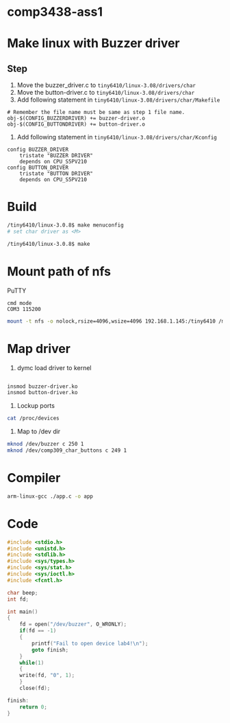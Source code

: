 # comp3438-ass1

# Make linux with Buzzer driver
## Step
1. Move the buzzer_driver.c to ```tiny6410/linux-3.08/drivers/char```
1. Move the button-driver.c to ```tiny6410/linux-3.08/drivers/char```
1. Add following statement in ```tiny6410/linux-3.08/drivers/char/Makefile```
```
# Remember the file name must be same as step 1 file name.
obj-$(CONFIG_BUZZERDRIVER) += buzzer-driver.o
obj-$(CONFIG_BUTTONDRIVER) += button-driver.o
```
1. Add following statement in ```tiny6410/linux-3.08/drivers/char/Kconfig```
```
config BUZZER_DRIVER
  	tristate "BUZZER DRIVER"
  	depends on CPU_S5PV210
config BUTTON_DRIVER
  	tristate "BUTTON DRIVER"
  	depends on CPU_S5PV210
```

# Build 
```bash
/tiny6410/linux-3.0.8$ make menuconfig
# set char driver as <M>

/tiny6410/linux-3.0.8$ make
```

# Mount path of nfs
PuTTY
```
cmd mode
COM3 115200
```
```bash
mount -t nfs -o nolock,rsize=4096,wsize=4096 192.168.1.145:/tiny6410 /mnt/nfs
```

# Map driver
1. dymc load driver to kernel
```bash

insmod buzzer-driver.ko
insmod button-driver.ko
```
1. Lockup ports
```bash
cat /proc/devices
```
1. Map to /dev dir
```bash
mknod /dev/buzzer c 250 1
mknod /dev/comp309_char_buttons c 249 1
```

# Compiler
```bash
arm-linux-gcc ./app.c -o app
```

# Code
```c
#include <stdio.h>
#include <unistd.h>
#include <stdlib.h>
#include <sys/types.h>
#include <sys/stat.h>
#include <sys/ioctl.h>
#include <fcntl.h>

char beep;
int fd;

int main()
{
	fd = open("/dev/buzzer", O_WRONLY);
	if(fd == -1)
	{
		printf("Fail to open device lab4!\n");
		goto finish;	
	}
	while(1)
	{
    write(fd, "0", 1);
	}
	close(fd);

finish:	
	return 0;
}

```
